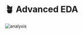# 🪴 Advanced EDA
![analysis](https://github.com/user-attachments/assets/4a16164e-1eb7-406f-b9b9-ff074b1bfa4a)
